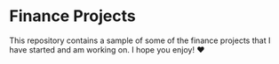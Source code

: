 # Finance Projects

This repository contains a sample of some of the finance projects that I have started and am working on. I hope you enjoy!
:heart:
